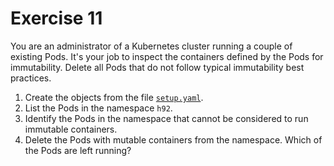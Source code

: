 # Exercise 11

You are an administrator of a Kubernetes cluster running a couple of existing Pods. It's your job to inspect the containers defined by the Pods for immutability. Delete all Pods that do not follow typical immutability best practices.

1. Create the objects from the file [`setup.yaml`](./setup.yaml).
2. List the Pods in the namespace `h92`.
3. Identify the Pods in the namespace that cannot be considered to run immutable containers.
4. Delete the Pods with mutable containers from the namespace. Which of the Pods are left running?
